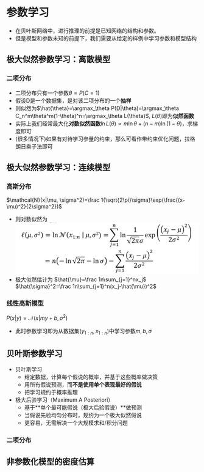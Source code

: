 # 参数学习
+ 在贝叶斯网络中，进行推理的前提是已知网络的结构和参数。
+ 但是模型和参数未知的前提下，我们需要从给定的样例中学习参数和模型结构

## 极大似然参数学习：离散模型
### 二项分布
+ 二项分布只有一个参数$\theta=P(C=1)$
+ 假设D是一个数据集，是对该二项分布的一个**抽样**
+ 则似然为$\hat{\theta}=\argmax_\theta P(D|\theta)=\argmax_\theta C_n^m\theta^m(1-\theta)^n=\argmax_\theta L(\theta)$, $L(\theta)$即为**似然函数**
+ 实际上我们经常最大化**对数似然函数**$\ln L(\theta)\propto m\ln \theta+(n-m)\ln(1-\theta)$，求梯度即可
+ (很多情况下)如果有对待学习参量的约束，那么可看作带约束优化问题，拉格朗日乘子法即可

## 极大似然参数学习：连续模型
### 高斯分布
$\mathcal{N}(x|\mu, \sigma^2)=\frac 1{\sqrt{2\pi}\sigma}\exp(\frac{(x-\mu)^2}{2\sigma^2})$
+ 则对数似然为  
  ![](img/2020-03-12-21-08-51.png)
+ 极大似然估计为
  $\hat{\mu}=\frac 1n\sum_{j=1}^nx_j$
  $\hat{\sigma}^2=\frac 1n\sum_{j=1}^n(x_j-\hat{\mu})^2$

### 线性高斯模型
$P(x|y) = \mathcal{N}(x|my+b, \sigma^2)$
+ 此时参数学习即为从数据集$(y_{1:n}, x_{1:n})$中学习参数$m, b, \sigma$

## 贝叶斯参数学习
+ 贝叶斯学习
  + 给定数据，计算每个假说的概率，并基于这些概率做决策
  + 用所有假说预测，而**不是使用单个表现最好的假说**
  + 把学习规约于概率推理
+ 极大后验学习（Maximum A Posteriori）
  + 基于**单个最可能假说（极大后验假说）**做预测
  + 当假说先验均匀分布时，规约为一个极大似然假说
  + 更容易，无需解决一个大规模求和/积分问题

### 二项分布



## 非参数化模型的密度估算